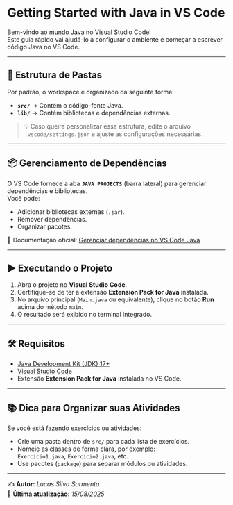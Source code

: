 # Getting Started with Java in VS Code

Bem-vindo ao mundo Java no Visual Studio Code!  
Este guia rápido vai ajudá-lo a configurar o ambiente e começar a escrever código Java no VS Code.

---

## 📂 Estrutura de Pastas

Por padrão, o workspace é organizado da seguinte forma:

- **`src/`** → Contém o código-fonte Java.
- **`lib/`** → Contém bibliotecas e dependências externas.

> 💡 Caso queira personalizar essa estrutura, edite o arquivo `.vscode/settings.json` e ajuste as configurações necessárias.

---

## 📦 Gerenciamento de Dependências

O VS Code fornece a aba **`JAVA PROJECTS`** (barra lateral) para gerenciar dependências e bibliotecas.  
Você pode:
- Adicionar bibliotecas externas (`.jar`).
- Remover dependências.
- Organizar pacotes.

🔗 Documentação oficial: [Gerenciar dependências no VS Code Java](https://github.com/microsoft/vscode-java-dependency#manage-dependencies)

---

## ▶️ Executando o Projeto

1. Abra o projeto no **Visual Studio Code**.
2. Certifique-se de ter a extensão **Extension Pack for Java** instalada.
3. No arquivo principal (`Main.java` ou equivalente), clique no botão **Run** acima do método `main`.
4. O resultado será exibido no terminal integrado.

---

## 🛠 Requisitos

- [Java Development Kit (JDK) 17+](https://adoptium.net/)
- [Visual Studio Code](https://code.visualstudio.com/)
- Extensão **Extension Pack for Java** instalada no VS Code.

---

## 📚 Dica para Organizar suas Atividades

Se você está fazendo exercícios ou atividades:
- Crie uma pasta dentro de `src/` para cada lista de exercícios.
- Nomeie as classes de forma clara, por exemplo:  
  `Exercicio1.java`, `Exercicio2.java`, etc.
- Use pacotes (`package`) para separar módulos ou atividades.

---

✍ **Autor:** _Lucas Silva Sarmento_  
📅 **Última atualização:** _15/08/2025_
